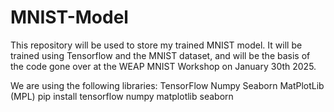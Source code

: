 # MNIST-Model
This repository will be used to store my trained MNIST model. It will be trained using Tensorflow and the MNIST dataset, and will be the basis of the code gone over at the WEAP MNIST Workshop on January 30th 2025.

We are using the following libraries:
TensorFlow
Numpy
Seaborn
MatPlotLib (MPL)
pip install tensorflow numpy matplotlib seaborn
